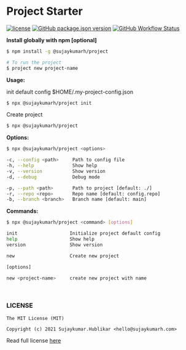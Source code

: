 # Project Starter

[![license](https://img.shields.io/badge/license-MIT-blue.svg)](https://github.com/sujaykumarh/project.git)
[![GitHub package.json version](https://img.shields.io/github/package-json/v/sujaykumarh/project)](https://www.npmjs.com/package/@sujaykumarh/project)
[![GitHub Workflow Status](https://img.shields.io/github/workflow/status/sujaykumarh/project/Build%20&%20Publish%20package)](https://github.com/sujaykumarh/project/actions)

**Install globally with npm [optional]**

```sh
$ npm install -g @sujaykumarh/project

# To run the project
$ project new project-name
```

**Usage:**

init default config $HOME/.my-project-config.json

```sh
$ npx @sujaykumarh/project init
```

Create project

```sh
$ npx @sujaykumarh/project
```

**Options:**

```sh
$ npx @sujaykumarh/project <options>

-c, --config <path>     Path to config file
-h, --help              Show help
-v, --version           Show version
-d, --debug             Debug mode

-p, --path <path>       Path to project [default: ./]
-r, --repo <repo>       Repo name [default: config.repo]
-b, --branch <branch>   Branch name [default: main]
```

**Commands:**

```sh
$ npx @sujaykumarh/project <command> [options]

init                   Initialize project default config
help                   Show help
version                Show version

new                    Create new project

[options]

new <project-name>     create new project with name
```

<br>

### LICENSE

```license
The MIT License (MIT)

Copyright (c) 2021 Sujaykumar.Hublikar <hello@sujaykumarh.com>
```

Read full license [here](https://github.com/sujaykumarh/project/blob/main/LICENSE)